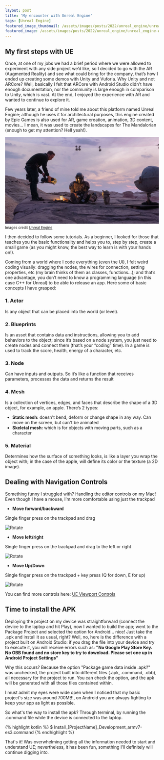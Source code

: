 ```yaml
---
layout: post
title: 'My encounter with Unreal Engine'
tags: [Unreal Engine]
featured_image_thumbnail: /assets/images/posts/2022/unreal_engine/unreal_engine-wallpaper_thumbnail.jpg
featured_image: /assets/images/posts/2022/unreal_engine/unreal_engine-wallpaper.jpg
---
```


## My first steps with UE 

<!--more-->


Once, at one of my jobs we had a brief period where we were allowed to experiment with any side project we’d like, so I decided to go with the AR (Augmented Reality) and see what could bring for the company, that’s how I ended up creating some demos with Unity and Vuforia. Why Unity and not ARCore? Well, basically I felt that ARCore with Android Studio didn't have enough documentation, nor the community is large enough in comparison to Unity, which is vast. At the end, I enjoyed the experience with AR and wanted to continue to explore it.


Few years later, a friend of mine told me about this platform named Unreal Engine; although he uses it for architectural purposes, this engine created by Epic Games is also used for AR, game creation, animation, 3D content, movies… I mean, it was used to create the landscapes for The Mandalorian (enough to get my attention? Hell yeah!).

![Water in a shallow mountain valley in Kluane National Park](assets/images/posts/2022/unreal_engine/UE-mandalorian.jpeg)
<small>Images credit [Unreal Engine](https://www.unrealengine.com/en-US/blog/forging-new-paths-for-filmmakers-on-the-mandalorian)</small>

I then decided to follow some tutorials. As a beginner, I looked for those that teaches you the basic functionality and helps you to, step by step, create a small game (as you might know, the best way to learn is with your hands on!).

Coming from a world where I code everything (even the UI), I felt weird coding visually: dragging the nodes, the wires for connection, setting properties, etc (my brain thinks of them as classes, functions…); and that’s one advantage, you don’t need to know a programming language (in this case C++ for Unreal) to be able to release an app. Here some of basic concepts I have grasped:

### 1. Actor 
Is any object that can be placed into the world (or level).

### 2. Blueprints
Is an asset that contains data and instructions, allowing you to add behaviors to the object; since it’s based on a node system, you just need to create nodes and connect them (that’s your “coding” time). In a game is used to track the score, health, energy of a character, etc.

### 3. Node
Can have inputs and outputs. So it’s like a function that receives parameters, processes the data and returns the result

### 4. Mesh 
Is a collection of vertices, edges, and faces that describe the shape of a 3D object, for example, an apple. There’s 2 types:
- **Static mesh:** doesn't bend, deform or change shape in any way. Can move on the screen, but can't be animated
- **Skeletal mesh:** which is for objects with moving parts, such as a character


### 5. Material 
Determines how the surface of something looks, is like a layer you wrap the object with; in the case of the apple, will define its color or the texture (a 2D image).

## Dealing with Navigation Controls

Something funny I struggled with? Handling the editor controls on my Mac! Even though I have a mouse, I’m more comfortable using just the trackpad

- **Move forward/backward**

Single finger press on the trackpad and drag

![Rotate](assets/images/posts/2022/unreal_engine/ue-forward-backward-480.gif)

- **Move left/right**

Single finger press on the trackpad and drag to the left or right


![Rotate](assets/images/posts/2022/unreal_engine/ue-rotate-480.gif)


- **Move Up/Down**

Single finger press on the trackpad + key press (Q for down, E for up)

![Rotate](assets/images/posts/2022/unreal_engine/ue-up-down-480.gif)

You can find more controls here: [UE Viewport Controls](https://docs.unrealengine.com/5.0/en-US/viewport-controls-in-unreal-engine/)


## Time to install the APK 

Deploying the project on my device was straightforward (connect the device to the laptop and hit Play), now I wanted to build the app; went to the Package Project and selected the option for Android... nice! Just take the .apk and install it as usual, right? Well, no, here is the difference with a project built on Android Studio: if you drag the file into your device and try to execute it, you will receive errors such as: **"No Google Play Store Key. No OBB found and no store key to try to download. Please set one up in Android Project Settings"** 

Why this occurs? Because the option "Package game data inside .apk?" was unchecked, the project built into different files (.apk, .command, .obb), all necessary for the project to run. You can check the option, and the apk will be generated with all those files contained within. 

I must admit my eyes were wide open when I noticed that my basic project's size was around 700MB!, on Android you are always fighting to keep your app as light as possible.

So what's the way to install the apk? Through terminal, by running the .command file while the device is connected to the laptop. 

{% highlight kotlin %}
 $ Install_[ProjectName]_Development_armv7-es3.command
{% endhighlight %}

That's it! Was overwhelming getting all the information needed to start and understand UE; nevertheless, it has been fun, something I'll definitely will continue digging into. 






